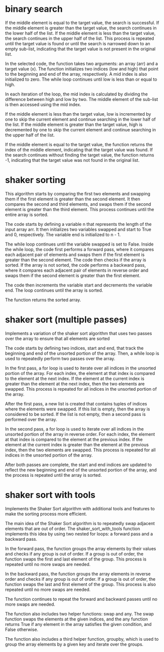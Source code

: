 # binary search

If the middle element is equal to the target value, the search is successful. If the middle element is greater than the target value, the search continues in the lower half of the list. If the middle element is less than the target value, the search continues in the upper half of the list. This process is repeated until the target value is found or until the search is narrowed down to an empty sub-list, indicating that the target value is not present in the original list.

In the selected code, the function takes two arguments: an array (arr) and a target value (x). The function initializes two indices (low and high) that point to the beginning and end of the array, respectively. A mid index is also initialized to zero. The while loop continues until low is less than or equal to high.

In each iteration of the loop, the mid index is calculated by dividing the difference between high and low by two. The middle element of the sub-list is then accessed using the mid index.

If the middle element is less than the target value, low is incremented by one to skip the current element and continue searching in the lower half of the list. If the middle element is greater than the target value, high is decremented by one to skip the current element and continue searching in the upper half of the list.

If the middle element is equal to the target value, the function returns the index of the middle element, indicating that the target value was found. If the search continues without finding the target value, the function returns -1, indicating that the target value was not found in the original list.


# shaker sorting

This algorithm starts by comparing the first two elements and swapping them if the first element is greater than the second element. It then compares the second and third elements, and swaps them if the second element is greater than the third element. This process continues until the entire array is sorted.

The code starts by defining a variable n that represents the length of the input array arr. It then initializes two variables swapped and start to True and 0, respectively. The variable end is initialized to n - 1.

The while loop continues until the variable swapped is set to False. Inside the while loop, the code first performs a forward pass, where it compares each adjacent pair of elements and swaps them if the first element is greater than the second element. The code then checks if the array is sorted. If the array is not sorted, the code performs a backward pass, where it compares each adjacent pair of elements in reverse order and swaps them if the second element is greater than the first element.

The code then increments the variable start and decrements the variable end. The loop continues until the array is sorted.

The function returns the sorted array.

# shaker sort (multiple passes)

Implements a variation of the shaker sort algorithm that uses two passes over the array to ensure that all elements are sorted

The code starts by defining two indices, start and end, that track the beginning and end of the unsorted portion of the array. Then, a while loop is used to repeatedly perform two passes over the array.

In the first pass, a for loop is used to iterate over all indices in the unsorted portion of the array. For each index, the element at that index is compared to the element at the next index. If the element at the current index is greater than the element at the next index, then the two elements are swapped. This process is repeated for all indices in the unsorted portion of the array.

After the first pass, a new list is created that contains tuples of indices where the elements were swapped. If this list is empty, then the array is considered to be sorted. If the list is not empty, then a second pass is performed over the array.

In the second pass, a for loop is used to iterate over all indices in the unsorted portion of the array in reverse order. For each index, the element at that index is compared to the element at the previous index. If the element at the current index is greater than the element at the previous index, then the two elements are swapped. This process is repeated for all indices in the unsorted portion of the array.

After both passes are complete, the start and end indices are updated to reflect the new beginning and end of the unsorted portion of the array, and the process is repeated until the array is sorted.


# shaker sort with tools

Implements the Shaker Sort algorithm with additional tools and features to make the sorting process more efficient.

The main idea of the Shaker Sort algorithm is to repeatedly swap adjacent elements that are out of order. The shaker_sort_with_tools function implements this idea by using two nested for loops: a forward pass and a backward pass.

In the forward pass, the function groups the array elements by their values and checks if any group is out of order. If a group is out of order, the function swaps the first and last element of the group. This process is repeated until no more swaps are needed.

In the backward pass, the function groups the array elements in reverse order and checks if any group is out of order. If a group is out of order, the function swaps the last and first element of the group. This process is also repeated until no more swaps are needed.

The function continues to repeat the forward and backward passes until no more swaps are needed.

The function also includes two helper functions: swap and any. The swap function swaps the elements at the given indices, and the any function returns True if any element in the array satisfies the given condition, and False otherwise.

The function also includes a third helper function, groupby, which is used to group the array elements by a given key and iterate over the groups.